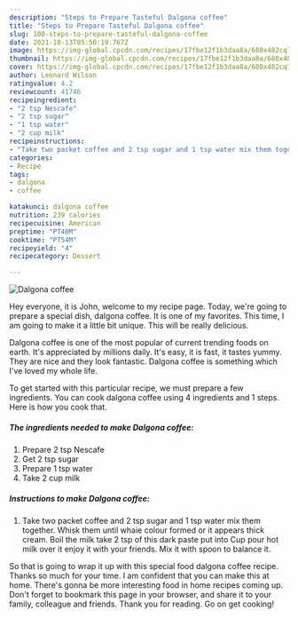 ```yaml
---
description: "Steps to Prepare Tasteful Dalgona coffee"
title: "Steps to Prepare Tasteful Dalgona coffee"
slug: 100-steps-to-prepare-tasteful-dalgona-coffee
date: 2021-10-13T05:50:19.767Z
image: https://img-global.cpcdn.com/recipes/17fbe12f1b3daa8a/680x482cq70/dalgona-coffee-recipe-main-photo.jpg
thumbnail: https://img-global.cpcdn.com/recipes/17fbe12f1b3daa8a/680x482cq70/dalgona-coffee-recipe-main-photo.jpg
cover: https://img-global.cpcdn.com/recipes/17fbe12f1b3daa8a/680x482cq70/dalgona-coffee-recipe-main-photo.jpg
author: Leonard Wilson
ratingvalue: 4.2
reviewcount: 41746
recipeingredient:
- "2 tsp Nescafe"
- "2 tsp sugar"
- "1 tsp water"
- "2 cup milk"
recipeinstructions:
- "Take two packet coffee and 2 tsp sugar and 1 tsp water mix them together. Whisk them until whaie colour formed or it appears thick cream. Boil the milk take 2 tsp of this dark paste put into Cup pour hot milk over it enjoy it with your friends. Mix it with spoon to balance it."
categories:
- Recipe
tags:
- dalgona
- coffee

katakunci: dalgona coffee 
nutrition: 239 calories
recipecuisine: American
preptime: "PT40M"
cooktime: "PT54M"
recipeyield: "4"
recipecategory: Dessert

---
```



![Dalgona coffee](https://img-global.cpcdn.com/recipes/17fbe12f1b3daa8a/680x482cq70/dalgona-coffee-recipe-main-photo.jpg)

Hey everyone, it is John, welcome to my recipe page. Today, we're going to prepare a special dish, dalgona coffee. It is one of my favorites. This time, I am going to make it a little bit unique. This will be really delicious.

Dalgona coffee is one of the most popular of current trending foods on earth. It's appreciated by millions daily. It's easy, it is fast, it tastes yummy. They are nice and they look fantastic. Dalgona coffee is something which I've loved my whole life.




To get started with this particular recipe, we must prepare a few ingredients. You can cook dalgona coffee using 4 ingredients and 1 steps. Here is how you cook that.

<!--inarticleads1-->

##### The ingredients needed to make Dalgona coffee:

1. Prepare 2 tsp Nescafe
1. Get 2 tsp sugar
1. Prepare 1 tsp water
1. Take 2 cup milk




<!--inarticleads2-->

##### Instructions to make Dalgona coffee:

1. Take two packet coffee and 2 tsp sugar and 1 tsp water mix them together. Whisk them until whaie colour formed or it appears thick cream. Boil the milk take 2 tsp of this dark paste put into Cup pour hot milk over it enjoy it with your friends. Mix it with spoon to balance it.




So that is going to wrap it up with this special food dalgona coffee recipe. Thanks so much for your time. I am confident that you can make this at home. There's gonna be more interesting food in home recipes coming up. Don't forget to bookmark this page in your browser, and share it to your family, colleague and friends. Thank you for reading. Go on get cooking!
